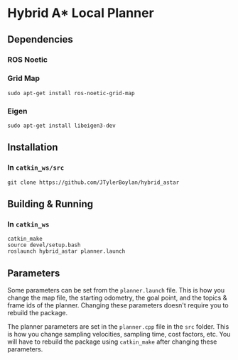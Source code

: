 # Hybrid A* Local Planner

## Dependencies
### ROS Noetic
### Grid Map
```
sudo apt-get install ros-noetic-grid-map
```
### Eigen
```
sudo apt-get install libeigen3-dev
```

## Installation
### In `catkin_ws/src`
```
git clone https://github.com/JTylerBoylan/hybrid_astar
```

## Building & Running
### In `catkin_ws`
```
catkin_make
source devel/setup.bash
roslaunch hybrid_astar planner.launch
```

## Parameters
Some parameters can be set from the `planner.launch` file. This is how you change the map file, the starting odometry, the goal point, and the topics & frame ids of the planner. Changing these parameters doesn't require you to rebuild the package.

The planner parameters are set in the `planner.cpp` file in the `src` folder. This is how you change sampling velocities, sampling time, cost factors, etc.
You will have to rebuild the package using `catkin_make` after changing these parameters.
